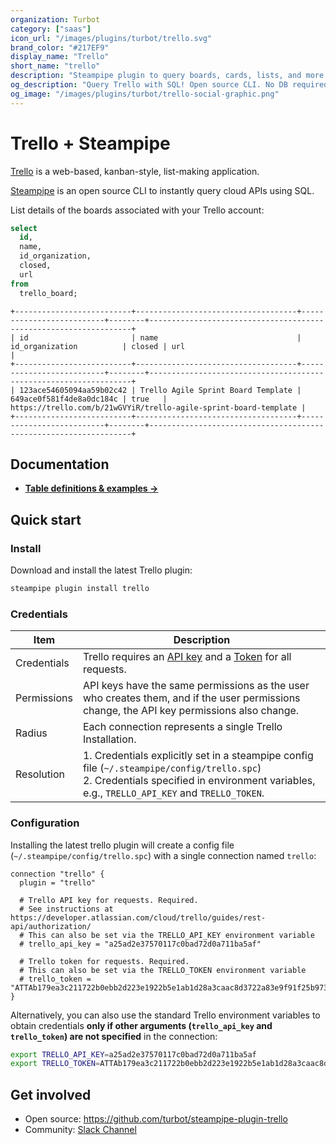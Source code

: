 ```yaml
---
organization: Turbot
category: ["saas"]
icon_url: "/images/plugins/turbot/trello.svg"
brand_color: "#217EF9"
display_name: "Trello"
short_name: "trello"
description: "Steampipe plugin to query boards, cards, lists, and more from Trello."
og_description: "Query Trello with SQL! Open source CLI. No DB required."
og_image: "/images/plugins/turbot/trello-social-graphic.png"
---
```


# Trello + Steampipe

[Trello](https://trello.com) is a web-based, kanban-style, list-making application.

[Steampipe](https://steampipe.io) is an open source CLI to instantly query cloud APIs using SQL.

List details of the boards associated with your Trello account:

```sql
select
  id,
  name,
  id_organization,
  closed,
  url
from 
  trello_board;
```

```
+--------------------------+------------------------------------+--------------------------+--------+------------------------------------------------------------------+
| id                       | name                               | id_organization          | closed | url                                                              |
+--------------------------+------------------------------------+--------------------------+--------+------------------------------------------------------------------+
| 123ace54605094aa59b02c42 | Trello Agile Sprint Board Template | 649ace0f581f4de8a0dc184c | true   | https://trello.com/b/21wGVYiR/trello-agile-sprint-board-template |
+--------------------------+------------------------------------+--------------------------+--------+------------------------------------------------------------------+
```

## Documentation

- **[Table definitions & examples →](/plugins/turbot/trello/tables)**

## Quick start

### Install

Download and install the latest Trello plugin:

```bash
steampipe plugin install trello
```

### Credentials

| Item        | Description                                                                                                                                                                                           |
| ----------- | ----------------------------------------------------------------------------------------------------------------------------------------------------------------------------------------------------- |
| Credentials | Trello requires an [API key](https://developer.atlassian.com/cloud/trello/guides/rest-api/authorization/) and a [Token](https://trello.com/1/token) for all requests.                                                               |
| Permissions | API keys have the same permissions as the user who creates them, and if the user permissions change, the API key permissions also change.                                                             |
| Radius      | Each connection represents a single Trello Installation.                                                                                                                                           |
| Resolution  | 1. Credentials explicitly set in a steampipe config file (`~/.steampipe/config/trello.spc`)<br />2. Credentials specified in environment variables, e.g., `TRELLO_API_KEY` and `TRELLO_TOKEN`.                     |

### Configuration

Installing the latest trello plugin will create a config file (`~/.steampipe/config/trello.spc`) with a single connection named `trello`:

```hcl
connection "trello" {
  plugin = "trello"

  # Trello API key for requests. Required.
  # See instructions at https://developer.atlassian.com/cloud/trello/guides/rest-api/authorization/
  # This can also be set via the TRELLO_API_KEY environment variable
  # trello_api_key = "a25ad2e37570117c0bad72d0a711ba5af"

  # Trello token for requests. Required.
  # This can also be set via the TRELLO_TOKEN environment variable
  # trello_token = "ATTAb179ea3c211722b0ebb2d223e1922b5e1ab1d28a3caac8d3722a83e9f91f25b973FDCC07"  
}
```

Alternatively, you can also use the standard Trello environment variables to obtain credentials **only if other arguments (`trello_api_key` and `trello_token`) are not specified** in the connection:

```sh
export TRELLO_API_KEY=a25ad2e37570117c0bad72d0a711ba5af
export TRELLO_TOKEN=ATTAb179ea3c211722b0ebb2d223e1922b5e1ab1d28a3caac8d3722a83e9f91f25b973FDCC07
```

## Get involved

- Open source: https://github.com/turbot/steampipe-plugin-trello
- Community: [Slack Channel](https://steampipe.io/community/join)
